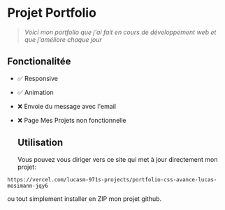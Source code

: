 ﻿# Projet Portfolio
 > *Voici mon portfolio que j'ai fait en cours de développement web et que j'améliore chaque jour*

## Fonctionalitée
- ✅ Responsive
- ✅ Animation
- ❌ Envoie du message avec l'email
- ❌ Page Mes Projets non fonctionnelle

  ## Utilisation

  Vous pouvez vous diriger vers ce site qui met à jour directement mon projet:
```
https://vercel.com/lucasm-971s-projects/portfolio-css-avance-lucas-mosimann-jqy6
```

ou tout simplement installer en ZIP mon projet github.

